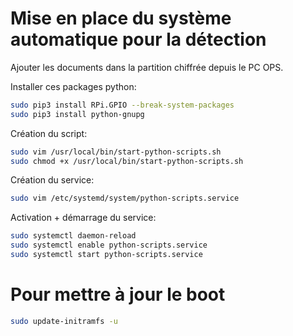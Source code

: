 # Mise en place du système automatique pour la détection

Ajouter les documents dans la partition chiffrée depuis le PC OPS.

Installer ces packages python:
```bash
sudo pip3 install RPi.GPIO --break-system-packages
sudo pip3 install python-gnupg
```

Création du script:
```bash
sudo vim /usr/local/bin/start-python-scripts.sh
sudo chmod +x /usr/local/bin/start-python-scripts.sh
```

Création du service:
```bash
sudo vim /etc/systemd/system/python-scripts.service
```

Activation + démarrage du service:
```bash
sudo systemctl daemon-reload
sudo systemctl enable python-scripts.service
sudo systemctl start python-scripts.service
```

# Pour mettre à jour le boot
```bash
sudo update-initramfs -u
```
